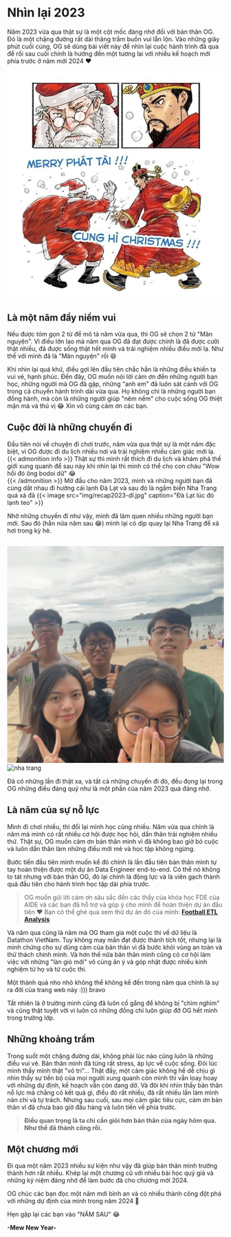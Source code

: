 # Nhìn lại 2023

Năm 2023 vừa qua thật sự là một cột mốc đáng nhớ đối với bản thân OG. Đó là một chặng đường rất dài thăng trầm buồn vui
lẫn lộn. Vào những giây phút cuối cùng, OG sẽ dùng bài viết này để nhìn lại cuộc hành trình đã qua để rồi sau cuối chính
là hướng đến một tương lai với nhiều kế hoạch mới phía trước ở năm mới 2024 :heart: 
<!--more-->

![2023](img/recap2023-head.jpg)
## Là một năm đầy niềm vui
Nếu được tóm gọn 2 từ để mô tả năm vừa qua,
thì OG sẽ chọn 2 từ "Mãn nguyện". Vì điều lớn lao mà năm qua OG đã đạt được chính là đã được cười thật nhiều, đã được sống thật hết mình và 
trải nghiệm nhiều điều mới lạ. Như thế với mình đã là "Mãn nguyện" rồi :smile:

Khi nhìn lại quá khứ, điều gợi lên đầu tiên chắc hẳn là những điều khiến ta vui vẻ, hạnh phúc. Đến đây, OG muốn nói lời cảm ơn đến những
người bạn học, những người mà OG đã gặp, những "anh em" đã luôn sát cánh với OG trong cả chuyến hành trình dài vừa qua. Họ không chỉ là những 
người bạn đồng hành, mà còn là những người giúp "nêm nếm" cho cuộc sống OG thiệt mặn mà và thú vị :joy: Xin vô cùng cảm ơn các bạn. 

## Cuộc đời là những chuyến đi
Đầu tiên nói về chuyện đi chơi trước, năm vừa qua thật sự là một năm đặc biệt, vì OG được đi du lịch nhiều nơi và trải nghiệm nhiều cảm giác mới lạ. 
{{< admonition info >}}
Thật sự thì mình rất thích đi du lịch và
khám phá thế giới xung quanh để sau này khi nhìn lại thì mình có thể cho con cháu "Wow hồi đó ông bodoi dữ" :joy:  
{{< /admonition >}}
Mở đầu cho năm 2023, mình và những người bạn đã cùng dắt nhau đi hưởng cái lạnh Đà Lạt và sau đó là ngắm biển Nha Trang quá xá đã
{{< image src="img/recap2023-dl.jpg" caption="Đà Lạt lúc đó lạnh teo" >}}

Nhờ những chuyến đi như vậy, mình đã làm quen nhiều những người bạn mới. Sau đó (hẳn nửa năm sau :joy:) mình lại có dịp
quay lại Nha Trang để xả hơi trong kỳ hè.

<!-- {{< figure src="img/recap2023-nt1.jfif" >}} -->
<div style="display: flex; justify-content: space-between;">

![nha trang](img/recap2023-nt1.png "Chuẩn bị ra biển bắt ốc")
![nha trang](img/recap2023-nt2.png "Tham quan nhà thờ đá mệt luôn")

</div>
Đã có những lần đi thật xa, và tất cả những chuyến đi đó, đều đọng lại trong OG những điều đáng quý như là một phần
của năm 2023 quá đáng nhớ.

## Là năm của sự nỗ lực
Mình đi chơi nhiều, thì đổi lại mình học cũng nhiều. Năm vừa qua chính là năm mà mình có rất nhiều cơ hội được học hỏi, dấn thân trải nghiệm nhiều thứ.
Thật sự, OG muốn cảm ơn bản thân mình vì đã không bao giờ bỏ cuộc và luôn dấn thân làm những điều mới mẻ và học tập không ngừng.

Bước tiến đầu tiên mình muốn kể đó chính là lần đầu tiên bản thân mình tự tay hoàn thiện được một dự án Data Engineer end-to-end.
Có thể nó không to tát nhưng với bản thân OG, đó lại chính là động lực và là viên gạch thành quả đầu tiên cho hành trình học tập dài phía trước.
> OG muốn gửi lời cảm ơn sâu sắc đến các thầy của khóa học FDE của AIDE và các bạn đã hỗ trợ và góp ý cho mình để hoàn thiện dự án đầu tiên :heart:
Bạn có thể ghé qua xem thử dự án đó của mình: [**Football ETL Analysis**](/football_etl)

Và năm qua cũng là năm mà OG tham gia một cuộc thi về dữ liệu là Datathon VietNam. Tuy không may mắn đạt được thành
tích tốt, nhưng lại là minh chứng cho sự dũng cảm của bản thân vì đã bước khỏi vùng an toàn và thử thách chính mình. Và hơn thế nữa bản thân mình
cũng có cơ hội làm việc với những "làn gió mới" vô cùng ăn ý và góp nhặt được nhiều kinh nghiệm từ họ và từ cuộc thi.

Một thành quả nho nhỏ không thể không kể đến trong năm qua chính là sự ra đời của trang web này :))) bravo

Tất nhiên là ở trường mình cũng đã luôn cố gắng để không bị "chìm nghỉm" và cũng thật tuyệt vời vì luôn có những đồng chí luôn giúp đỡ OG hết mình trong trường lớp.

## Những khoảng trầm
Trong suốt một chặng đường dài, không phải lúc nào cũng luôn là những điều vui vẻ. Bản thân mình đã từng rất stress, áp lực về cuộc sống.
Đôi lúc mình thấy mình thật "vô tri"... Thật đấy, một cảm giác không hề dễ chịu gì nhìn thấy sự tiến bộ của mọi người xung quanh
còn mình thì vẫn loay hoay với những dự định, kế hoạch vẫn còn dang dở. Và đôi khi nhìn thấy bản thân nỗ lực mà chẳng có kết quả gì, điều đó rất nhiều, đã
rất nhiều lần làm mình nản chí và tự trách. Nhưng sau cuối, sau mọi cảm giác tiêu cực, cảm ơn bản thân vì đã chưa bao giờ đầu hàng và luôn tiến về phía trước.

> **Điều quan trọng là ta chỉ cần giỏi hơn bản thân của ngày hôm qua. Như thế đã thành công rồi.**
## Một chương mới
Đi qua một năm 2023 nhiều sự kiện như vậy đã giúp bản thân mình trưởng thành hơn rất nhiều. Khép lại một chương cũ
với nhiều bài học quý giá và những kỷ niệm đáng nhớ để làm bước đà cho chương mới 2024. 

OG chúc các bạn đọc một năm mới bình an và có nhiều thành công đột phá với những dự định của mình trong năm 2024 :tanabata_tree:

Hẹn gặp lại các bạn vào "NĂM SAU" :joy:

**-Mew New Year-**

